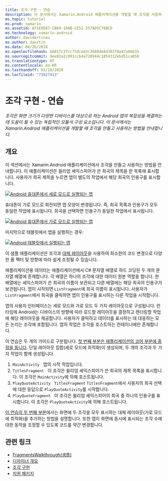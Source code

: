 ```yaml
---
title: 조각 구현 - 연습
description: 이 문서에서는 Xamarin.Android 애플리케이션을 개발할 때 조각을 사용하는 방법을 안내합니다.
ms.topic: tutorial
ms.prod: xamarin
ms.assetid: A71E9D87-CB69-10AB-CE51-357A05C76BCD
ms.technology: xamarin-android
author: davidortinau
ms.author: daortin
ms.date: 04/26/2018
ms.openlocfilehash: b601fc37cc75dcd43c3688de8d302f0a47a06b35
ms.sourcegitcommit: 9ee02a2c091ccb4a728944c1854312ebd51ca05b
ms.translationtype: HT
ms.contentlocale: ko-KR
ms.lasthandoff: 03/10/2020
ms.locfileid: "73027413"
---
```

# <a name="implementing-fragments---walkthrough"></a>조각 구현 - 연습

_조각은 화면 크기가 다양한 디바이스를 대상으로 하는 Android 앱의 복잡성을 해결하는 데 도움이 될 수 있는 독립적인 모듈식 구성 요소입니다. 이 문서에서는 Xamarin.Android 애플리케이션을 개발할 때 조각을 만들고 사용하는 방법을 안내합니다._

## <a name="overview"></a>개요

이 섹션에서는 Xamarin.Android 애플리케이션에서 조각을 만들고 사용하는 방법을 안내합니다. 이 애플리케이션은 윌리엄 셰익스피어가 쓴 희곡의 제목을 한 목록에 표시합니다. 사용자가 희곡 제목을 누르면 앱이 별도의 작업에서 해당 희곡의 인용구를 표시합니다.

[![Android 휴대폰에서 세로 모드로 실행되는 앱](./images/intro-screenshot-phone-sml.png)](./images/intro-screenshot-phone.png#lightbox)

휴대폰이 가로 모드로 회전되면 앱 모양이 변경됩니다. 즉, 희곡 목록과 인용구가 모두 동일한 작업에 표시됩니다. 희곡을 선택하면 인용구가 동일한 작업에서 표시됩니다.

[![Android 휴대폰에서 가로 모드로 실행되는 앱](./images/intro-screenshot-phone-land-sml.png)](./images/intro-screenshot-phone-land.png#lightbox)

마지막으로 태블릿에서 앱을 실행하는 경우:

[![Android 태블릿에서 실행되는 앱](./images/intro-screenshot-tablet-sml.png)](./images/intro-screenshot-tablet.png#lightbox)

이 샘플 애플리케이션은 조각과 [대체 레이아웃](/xamarin/android/app-fundamentals/resources-in-android/alternate-resources)을 사용하여 최소한의 코드 변경으로 다양한 폼 팩터 및 방향에 따라 쉽게 조정될 수 있습니다.

애플리케이션용 데이터는 애플리케이션에서 C# 문자열 배열로 하드 코딩된 두 개의 문자열 배열에 존재합니다. 각 배열은 하나의 조각에 대한 데이터 원본 역할을 합니다.  한 배열에는 셰익스피어가 쓴 희곡의 이름이 보관되고 다른 배열에는 해당 희곡의 인용구가 보관됩니다. 앱이 시작되면 `ListFragment`에 희곡 이름이 표시됩니다. 사용자가 `ListFragment`에서 희곡을 클릭하면 앱이 인용구를 표시하는 다른 작업을 시작합니다.

앱의 사용자 인터페이스는 세로 모드와 가로 모드 두 가지 레이아웃으로 구성됩니다. 런타임에 Android는 디바이스의 방향에 따라 로드할 레이아웃을 결정하고 렌더링할 작업에 해당 레이아웃을 제공합니다. 사용자가 클릭하고 데이터를 표시하는 데 대응하는 모든 논리는 조각에 포함됩니다. 앱의 작업은 조각을 호스트하는 컨테이너에만 존재합니다.

이 연습은 두 개의 가이드로 구분됩니다. [첫 번째 부분은 애플리케이션의 코어 부분에 중점을 둡니다](./walkthrough.md). 단일 레이아웃 집합(세로 모드에 최적화)이 생성되며, 두 개의 조각과 두 가지 작업이 함께 생성됩니다.

1. `MainActivity` &nbsp; 앱의 시작 작업입니다.
1. `TitlesFragment` &nbsp; 이 조각은 윌리엄 셰익스피어가 쓴 희곡의 제목 목록을 표시합니다. 이 조각은 `MainActivity`에 의해 호스트됩니다.
1. `PlayQuoteActivity` &nbsp; `TitlesFragment` `TitlesFragment`에서 사용자의 희곡 선택에 대한 응답으로 `PlayQuoteActivity`를 시작합니다.
1. `PlayQuoteFragment` &nbsp; 이 조각은 윌리엄 셰익스피어의 희곡 중 하나의 인용구를 표시합니다. 이 조각은 `PlayQuoteActivity`에 의해 호스트됩니다.

[이 연습의 두 번째 부분](./walkthrough-landscape.md)에서는 화면에 두 조각을 모두 표시하는 대체 레이아웃(가로 모드에 최적화)을 추가하는 방법을 설명합니다. 또한 앱이 화면에 동시에 표시되는 조각 수에 대한 동작을 조정할 수 있도록 코드를 약간 변경합니다.

## <a name="related-links"></a>관련 링크

- [FragmentsWalkthrough(샘플)](https://docs.microsoft.com/samples/xamarin/monodroid-samples/fragmentswalkthrough)
- [디자이너 개요](~/android/user-interface/android-designer/index.md)
- [조각 구현](https://developer.android.com/guide/topics/fundamentals/fragments.html)
- [지원 패키지](https://developer.android.com/sdk/compatibility-library.html)
